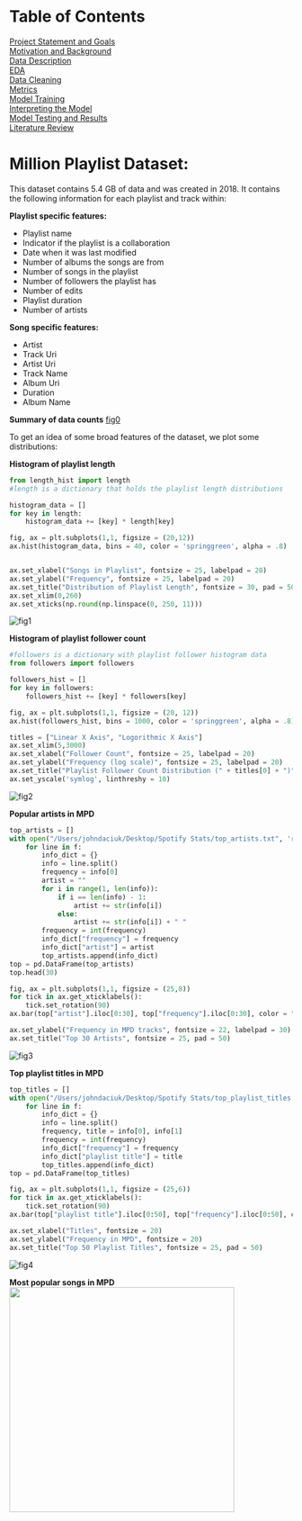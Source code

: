 # Table of Contents
[Project Statement and Goals](https://john-daciuk.github.io/spotify/project-statement-and-goals.html) <br>
[Motivation and Background](https://john-daciuk.github.io/spotify/motivation-and-background.html) <br>
[Data Description](https://john-daciuk.github.io/spotify/data-description.html) <br>
[EDA](https://john-daciuk.github.io/spotify/eda.html) <br>
[Data Cleaning](https://john-daciuk.github.io/spotify/data-cleaning.html) <br>
[Metrics](https://john-daciuk.github.io/spotify/metrics.html) <br>
[Model Training](https://john-daciuk.github.io/spotify/model-training.html) <br>
[Interpreting the Model](https://john-daciuk.github.io/spotify/interpreting-the-model.html) <br>
[Model Testing and Results](https://john-daciuk.github.io/spotify/model-testing-and-results.html) <br>
[Literature Review](https://john-daciuk.github.io/spotify/literature-review.html) <br>

# Million Playlist Dataset:
This dataset contains 5.4 GB of data and was created in 2018. It contains the following information for each playlist and track within:

**Playlist specific features:**
- Playlist name
- Indicator if the playlist is a collaboration
- Date when it was last modified
- Number of albums the songs are from
- Number of songs in the playlist
- Number of followers the playlist has
- Number of edits
- Playlist duration
- Number of artists

**Song specific features:**
- Artist
- Track Uri
- Artist Uri
- Track Name
- Album Uri
- Duration
- Album Name

**Summary of data counts**
[fig0](images/basic_stats.png)

To get an idea of some broad features of the dataset, we plot some distributions:

**Histogram of playlist length**

```python
from length_hist import length
#length is a dictionary that holds the playlist length distributions

histogram_data = []
for key in length:
    histogram_data += [key] * length[key]

fig, ax = plt.subplots(1,1, figsize = (20,12))
ax.hist(histogram_data, bins = 40, color = 'springgreen', alpha = .8)


ax.set_xlabel("Songs in Playlist", fontsize = 25, labelpad = 20)
ax.set_ylabel("Frequency", fontsize = 25, labelpad = 20)
ax.set_title("Distribution of Playlist Length", fontsize = 30, pad = 50)
ax.set_xlim(0,260)
ax.set_xticks(np.round(np.linspace(0, 250, 11)))
```
![fig1](images/Length_Hist.png)

**Histogram of playlist follower count**

```python
#followers is a dictionary with playlist follower histogram data
from followers import followers

followers_hist = []
for key in followers:
    followers_hist += [key] * followers[key]

fig, ax = plt.subplots(1,1, figsize = (20, 12))
ax.hist(followers_hist, bins = 1000, color = 'springgreen', alpha = .8)

titles = ["Linear X Axis", "Logorithmic X Axis"]
ax.set_xlim(5,3000)
ax.set_xlabel("Follower Count", fontsize = 25, labelpad = 20)
ax.set_ylabel("Frequency (log scale)", fontsize = 25, labelpad = 20)
ax.set_title("Playlist Follower Count Distribution (" + titles[0] + ")", fontsize = 30, pad = 50)
ax.set_yscale('symlog', linthreshy = 10)
```
![fig2](images/Followers_Hist_Linear.png)

**Popular artists in MPD**

```python
top_artists = []
with open("/Users/johndaciuk/Desktop/Spotify Stats/top_artists.txt", 'r') as f:
    for line in f:
        info_dict = {}
        info = line.split()
        frequency = info[0]
        artist = ""
        for i in range(1, len(info)):
            if i == len(info) - 1:
                artist += str(info[i])
            else:
                artist += str(info[i]) + " "
        frequency = int(frequency)
        info_dict["frequency"] = frequency
        info_dict["artist"] = artist
        top_artists.append(info_dict)
top = pd.DataFrame(top_artists)
top.head(30)

fig, ax = plt.subplots(1,1, figsize = (25,8))
for tick in ax.get_xticklabels():
    tick.set_rotation(90)
ax.bar(top["artist"].iloc[0:30], top["frequency"].iloc[0:30], color = "mediumspringgreen")

ax.set_ylabel("Frequency in MPD tracks", fontsize = 22, labelpad = 30)
ax.set_title("Top 30 Artists", fontsize = 25, pad = 50)
```
![fig3](images/top_artists.png)

**Top playlist titles in MPD**

```python
top_titles = []
with open("/Users/johndaciuk/Desktop/Spotify Stats/top_playlist_titles.txt", 'r') as f:
    for line in f:
        info_dict = {}
        info = line.split()
        frequency, title = info[0], info[1]
        frequency = int(frequency)
        info_dict["frequency"] = frequency
        info_dict["playlist title"] = title
        top_titles.append(info_dict)
top = pd.DataFrame(top_titles)

fig, ax = plt.subplots(1,1, figsize = (25,6))
for tick in ax.get_xticklabels():
    tick.set_rotation(90)
ax.bar(top["playlist title"].iloc[0:50], top["frequency"].iloc[0:50], color = "mediumspringgreen")

ax.set_xlabel("Titles", fontsize = 20)
ax.set_ylabel("Frequency in MPD", fontsize = 20)
ax.set_title("Top 50 Playlist Titles", fontsize = 25, pad = 50)
```
![fig4](images/top_playlist_title.png)

**Most popular songs in MPD**
<img src="images/popular_songs.png" width="400">
